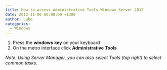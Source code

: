 ```yaml
---
title: How to access Administrative Tools Windows Server 2012
date: 2012-11-06 00:00:00 +1300
author: Luke
categories:
  - Windows
---
```


  1. Press the **windows** **key** on your keyboard
  2. On the metro interface click **Administrative** **Tools**

_Note: Using Server Manager, you can also select Tools (top right) to select common tasks._
